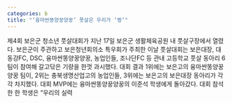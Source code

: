 ```yaml
---
categories: b
title: "‘융마싼똥양꿍양꿍’ 풋살은 우리가 ‘짱’"
---
```

제4회 보은군 청소년 풋살대회가 지난 17일 보은군 생활체육공원 내 풋살구장에서 열렸다. 보은군이 주관하고 보은청년회의소 특우회가 주최한 이날 풋살대회는 보은대장, 대동강FC, DSC, 융마싼똥양꿍양꿍, 농업인들, 조나단FC 등 관내 고등학교 풋살 동아리 6팀이 참여해 갈고닦은 기량을 한껏 과시했다. 대회 결과 1위에는 보은고의 융마싼똥양꿍양꿍 팀이, 2위는 충북생명산업고의 농업인들, 3위에는 보은고의 보은대장 동아리가 각각 차지했다. 대회 MVP에는 융마싼똥양꿍양꿍의 이준석 학생에게 돌아갔다. 대회 참석한 한 학생은 “우리의 실력
